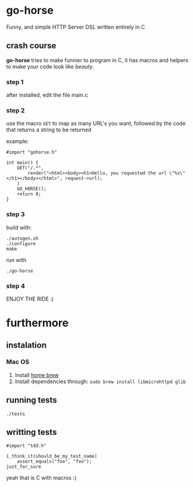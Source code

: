 # go-horse

Funny, and simple HTTP Server DSL written entirely in C

## crash course

**go-horse** tries to make funnier to program in C, it has macros and
  helpers to make your code look like *beauty*.

### step 1

after installed, edit the file main.c

### step 2

use the macro `GET` to map as many URL's you want, followed by the
code that returns a string to be returned

example:

    #import "gohorse.h"

    int main() {
        GET("/.*",
            render("<html><body><h1>Hello, you requested the url \"%s\"</h1></body></html>", request->url);
        )
        GO_HORSE();
        return 0;
    }

### step 3

build with:

    ./autogen.sh
    ./configure
    make

run with

    ./go-horse

### step 4

ENJOY THE RIDE :)

# furthermore

## instalation

### Mac OS

1. Install [home brew](http://github.com/mxcl/homebrew)
2. Install dependencies through: `sudo brew install libmicrohttpd glib`

## running tests

    ./tests

## writting tests

    #import "tdd.h"

    i_think_it(should_be_my_test_name)
        assert_equals("foo", "foo");
    just_for_sure

yeah that is C with macros :)
